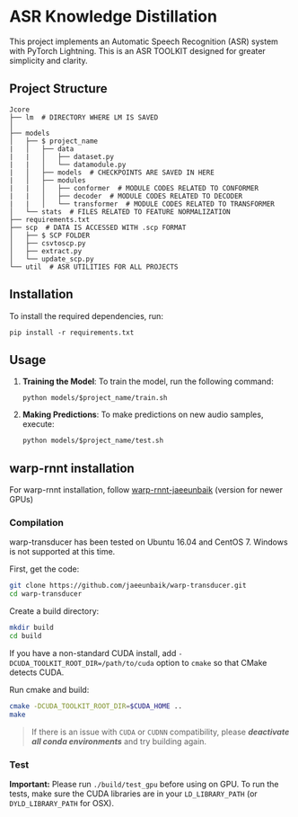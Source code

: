 # ASR Knowledge Distillation

This project implements an Automatic Speech Recognition (ASR) system with PyTorch Lightning.
This is an ASR TOOLKIT designed for greater simplicity and clarity.

## Project Structure

```
Jcore
├── lm  # DIRECTORY WHERE LM IS SAVED
│   
├── models
│   ├── $ project_name
|   │   ├── data
|   |   │   ├── dataset.py
|   |   │   └── datamodule.py
|   │   ├── models  # CHECKPOINTS ARE SAVED IN HERE
|   │   ├── modules
|   |   │   ├── conformer  # MODULE CODES RELATED TO CONFORMER
|   |   │   ├── decoder  # MODULE CODES RELATED TO DECODER
|   |   │   └── transformer  # MODULE CODES RELATED TO TRANSFORMER
│   └── stats  # FILES RELATED TO FEATURE NORMALIZATION
├── requirements.txt
├── scp  # DATA IS ACCESSED WITH .scp FORMAT
│   ├── $ SCP FOLDER
│   ├── csvtoscp.py
│   ├── extract.py
│   └── update_scp.py
└── util  # ASR UTILITIES FOR ALL PROJECTS

```

## Installation

To install the required dependencies, run:

```
pip install -r requirements.txt
```

## Usage

1. **Training the Model**: To train the model, run the following command:

   ```
   python models/$project_name/train.sh
   ```

2. **Making Predictions**: To make predictions on new audio samples, execute:

   ```
   python models/$project_name/test.sh
   ```


## warp-rnnt installation
For warp-rnnt installation, follow [warp-rnnt-jaeeunbaik](https://github.com/jaeeunbaik/warp-transducer.git) (version for newer GPUs)


### Compilation
warp-transducer has been tested on Ubuntu 16.04 and CentOS 7. Windows is not supported at this time.

First, get the code:
```bash
git clone https://github.com/jaeeunbaik/warp-transducer.git
cd warp-transducer
```
Create a build directory:
```bash
mkdir build
cd build
```
If you have a non-standard CUDA install, add `-DCUDA_TOOLKIT_ROOT_DIR=/path/to/cuda` option to `cmake` so that CMake detects CUDA.

Run cmake and build:
```bash
cmake -DCUDA_TOOLKIT_ROOT_DIR=$CUDA_HOME ..
make
```
> If there is an issue with `CUDA` or `CUDNN` compatibility, please _**deactivate all conda environments**_ and try building again.

### Test
**Important:** Please run `./build/test_gpu` before using on GPU.
To run the tests, make sure the CUDA libraries are in your `LD_LIBRARY_PATH` (or `DYLD_LIBRARY_PATH` for OSX).